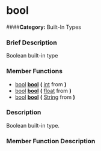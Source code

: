 #  bool  
####**Category:** Built-In Types

###  Brief Description  
Boolean built-in type

###  Member Functions 
  * [bool](class_bool)  **[bool](#bool)**  **(** [int](class_int) from  **)**
  * [bool](class_bool)  **[bool](#bool)**  **(** [float](class_float) from  **)**
  * [bool](class_bool)  **[bool](#bool)**  **(** [String](class_string) from  **)**

###  Description  
Boolean built-in type.

###  Member Function Description  

